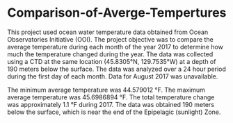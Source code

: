 # Comparison-of-Averge-Tempertures

This project used ocean water temperature data obtained from Ocean Observatories Initiative (OOI). The project objective was to compare the average temperature during each month of the year 2017 to determine how much the temperature changed during the year. The data was collected using a CTD at the same location (45.8305°N, 129.7535°W) at a depth of 190 meters below the surface. The data was analyzed over a 24 hour period during the first day of each month. Data for August 2017 was unavailable. 

The minimum average temperature was 44.579012 °F. The maximum average temperature was 45.6986894 °F. The total temperature change was approximately 1.1 °F during 2017. The data was obtained 190 meters below the surface, which is near the end of the Epipelagic (sunlight) Zone.  
